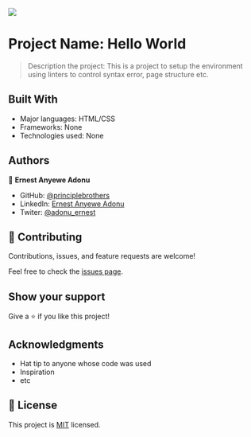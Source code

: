 ![](https://img.shields.io/badge/Microverse-blueviolet)

# Project Name: Hello World

> Description the project: This is a project to setup the environment using linters to control syntax error, page structure etc.


## Built With

- Major languages: HTML/CSS
- Frameworks: None
- Technologies used: None



## Authors

👤 **Ernest Anyewe Adonu**

- GitHub: [@principlebrothers](https://github.com/principlebrothers)
- LinkedIn: [Ernest Anyewe Adonu](www.linkedin.com/in/ernest-adonu-7b61951b0)
- Twiter: [@adonu_ernest](https://twitter.com/adonu_ernest)


## 🤝 Contributing

Contributions, issues, and feature requests are welcome!

Feel free to check the [issues page](../../issues/).

## Show your support

Give a ⭐️ if you like this project!

## Acknowledgments

- Hat tip to anyone whose code was used
- Inspiration
- etc

## 📝 License

This project is [MIT](./MIT.md) licensed.
